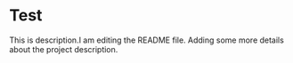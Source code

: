 # Test
This is description.I am editing the README file. Adding some more details about the project description.
